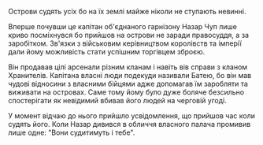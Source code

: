 Острови судять усіх бо на їх землі майже ніколи не ступають невинні.

Вперше почувши це капітан об'єднаного гарнізону Назар Чуп лише криво посміхнувся бо прийшов на острови не заради правосуддя, а за заробітком. Зв'язки з військовим керівництвом королівств та імперії дали йому можливість стати успішним торгівцем зброєю.

Він продавав цілі арсенали різним кланам і навіть вів справи з кланом Хранителів.
Капітана власні люди подекуди називали Батею, бо він мав чудові відносини з власними бійцями адже допомагав їм заробляти та виживати на островах.
Саме тому йому було дуже боляче безсильно спостерігати як невідимий вбивав його людей на черговій угоді.

У момент відчаю до нього прийшло усвідомлення, що прийшов час коли судять його. Коли Назар дивився в обличчя власного палача промивив лише одне: "Вони судитимуть і тебе".